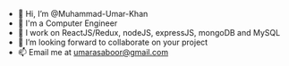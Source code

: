 - 👋 Hi, I’m @Muhammad-Umar-Khan
- 👀 I'm a Computer Engineer
- 🌱 I work on ReactJS/Redux, nodeJS, expressJS, mongoDB and MySQL
- 💞️ I’m looking forward to collaborate on your project
- 📫 Email me at umarasaboor@gmail.com

<!---
Muhammad-Umar-Khan/Muhammad-Umar-Khan is a ✨ special ✨ repository because its `README.md` (this file) appears on your GitHub profile.
You can click the Preview link to take a look at your changes.
--->
